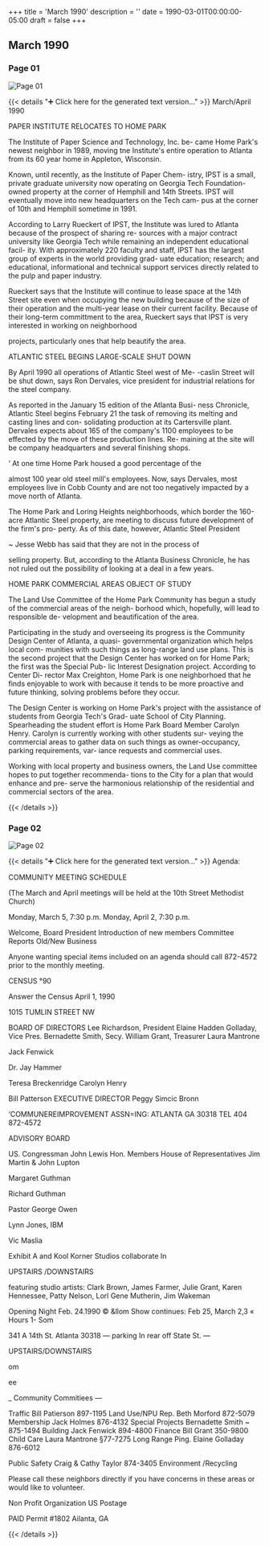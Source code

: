 +++
title = 'March 1990'
description = ''
date = 1990-03-01T00:00:00-05:00
draft = false
+++

## March 1990


### Page 01

![Page 01](/1990-03_01.jpg)

{{< details "➕ Click here for the generated text version..." >}}
March/April 1990

PAPER INSTITUTE RELOCATES
TO HOME PARK

The Institute of Paper Science and Technology, Inc. be-
came Home Park's newest neighbor in 1989, moving tne
Institute's entire operation to Atlanta from its 60 year
home in Appleton, Wisconsin.

Known, until recently, as the Institute of Paper Chem-
istry, IPST is a small, private graduate university now
operating on Georgia Tech Foundation-owned property
at the corner of Hemphill and 14th Streets. IPST will
eventually move into new headquarters on the Tech cam-
pus at the corner of 10th and Hemphill sometime in 1991.

According to Larry Rueckert of IPST, the Institute was
lured to Atlanta because of the prospect of sharing re-
sources with a major contract university like Georgia
Tech while remaining an independent educational facil-
ity. With approximately 220 faculty and staff, IPST has
the largest group of experts in the world providing grad-
uate education; research; and educational, informational
and technical support services directly related to the
pulp and paper industry.

Rueckert says that the Institute will continue to lease
space at the 14th Street site even when occupying the
new building because of the size of their operation and
the multi-year lease on their current facility. Because of
their long-term committment to the area, Rueckert says
that IPST is very interested in working on neighborhood

projects, particularly ones that help beautify the area.

ATLANTIC STEEL BEGINS LARGE-SCALE
SHUT DOWN

By April 1990 all operations of Atlantic Steel west of Me-
-caslin Street will be shut down, says Ron Dervales, vice
president for industrial relations for the steel company.

As reported in the January 15 edition of the Atlanta Busi-
ness Chronicle, Atlantic Steel begins February 21 the task
of removing its melting and casting lines and con-
solidating production at its Cartersville plant. Dervales
expects about 165 of the company's 1100 employees to be
effected by the move of these production lines. Re-
maining at the site will be company headquarters and
several finishing shops.

‘ At one time Home Park housed a good percentage of the

almost 100 year old steel mill's employees. Now, says
Dervales, most employees live in Cobb County and are
not too negatively impacted by a move north of Atlanta.

The Home Park and Loring Heights neighborhoods,
which border the 160-acre Atlantic Steel property, are
meeting to discuss future development of the firm's pro-
perty. As of this date, however, Atlantic Steel President

~ Jesse Webb has said that they are not in the process of

selling property. But, according to the Atlanta Business
Chronicle, he has not ruled out the possibility of looking
at a deal in a few years.

HOME PARK COMMERCIAL AREAS
OBJECT OF STUDY

The Land Use Committee of the Home Park Community
has begun a study of the commercial areas of the neigh-
borhood which, hopefully, will lead to responsible de-
velopment and beautification of the area.

Participating in the study and overseeing its progress is
the Community Design Center of Atlanta, a quasi-
governmental organization which helps local com-
munities with such things as long-range land use plans.
This is the second project that the Design Center has
worked on for Home Park; the first was the Special Pub-
lic Interest Designation project. According to Center Di-
rector Max Creighton, Home Park is one neighborhoed
that he finds enjoyable to work with because it tends to
be more proactive and future thinking, solving problems
before they occur.

The Design Center is working on Home Park's project
with the assistance of students from Georgia Tech's Grad-
uate School of City Planning. Spearheading the student
effort is Home Park Board Member Carolyn Henry.
Carolyn is currently working with other students sur-
veying the commercial areas to gather data on such
things as owner-occupancy, parking requirements, var-
iance requests and commercial uses.

Working with local property and business owners, the
Land Use committee hopes to put together recommenda-
tions to the City for a plan that would enhance and pre-
serve the harmonious relationship of the residential and
commercial sectors of the area.


{{< /details >}}




### Page 02

![Page 02](/1990-03_02.jpg)

{{< details "➕ Click here for the generated text version..." >}}
Agenda:

COMMUNITY MEETING SCHEDULE

(The March and April meetings will be held at the 10th
Street Methodist Church)

Monday, March 5, 7:30 p.m.
Monday, April 2, 7:30 p.m.

Welcome, Board President
Introduction of new members
Committee Reports
Old/New Business

Anyone wanting special items included on an agenda
should call 872-4572 prior to the monthly meeting.

CENSUS °90

Answer the Census
April 1, 1990

1015 TUMLIN STREET NW

BOARD OF DIRECTORS
Lee Richardson, President
Elaine Hadden Golladay, Vice Pres.
Bernadette Smith, Secy.
William Grant, Treasurer
Laura Mantrone

Jack Fenwick

Dr. Jay Hammer

Teresa Breckenridge
Carolyn Henry

Bill Patterson
EXECUTIVE DIRECTOR
Peggy Simcic Bronn

‘COMMUNEREIMPROVEMENT ASSN=ING:
ATLANTA GA 30318 TEL 404 872-4572

ADVISORY BOARD

US. Congressman John Lewis
Hon. Members House of
Representatives Jim Martin &
John Lupton

Margaret Guthman

Richard Guthman

Pastor George Owen

Lynn Jones, IBM

Vic Maslia

Exhibit A and
Kool Korner Studios
collaborate In

UPSTAIRS /DOWNSTAIRS

featuring studio artists:
Clark Brown, James Farmer,
Julie Grant, Karen Hennessee,
Patty Nelson, Lorl Gene Mutherin,
Jim Wakeman

Opening Night
Feb. 24.1990 © &llom
Show continues:
Feb 25, March 2,3 « Hours 1- Som

341 A 14th St. Atlanta 30318
— parking In rear off State St. —

UPSTAIRS/DOWNSTAIRS

om

ee

_ Community Commitiees —

Traffic Bill Patierson 897-1195
Land Use/NPU Rep. Beth Morford 872-5079
Membership Jack Holmes 876-4132
Special Projects Bernadette Smith ~ 875-1494
Building Jack Fenwick 894-4800
Finance Bill Grant 350-9800
Child Care Laura Mantrone §77-7275
Long Range Ping. Elaine Golladay 876-6012

Public Safety Craig & Cathy Taylor 874-3405
Environment /Recycling

Please call these neighbors directly if you have
concerns in these areas or would like to volunteer.

Non Profit
Organization
US Postage

PAID
Permit #1802
Ailanta, GA


{{< /details >}}


